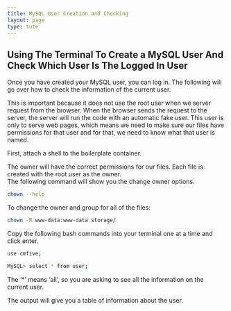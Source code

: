 ```yaml
---
title: MySQL User Creation and Checking
layout: page
type: tute
---
```


## Using The Terminal To Create a MySQL User And Check Which User Is The Logged In User

Once you have created your MySQL user, you can log in. The following will go over how to check the information of the current user.

This is important because it does not use the root user when we server request from the browser. When the browser sends the request to the server, the server will run the code with an automatic fake user. This user is only to serve web pages, which means we need to make sure our files have permissions for that user and for that, we need to know what that user is named.

First, attach a shell to the boilerplate container.

The owner will have the correct permissions for our files. Each file is created with the root user as the owner.<br>
The following command will show you the change owner options.
```bash
chown --help
```
To change the owner and group for all of the files:
```bash
chown -R www-data:www-data storage/
```

Copy the following bash commands into your terminal one at a time and click enter.

```bash
use cmfive;
```

```bash
MySQL> select * from user;
```

The ‘*’ means ‘all’, so you are asking to see all the information on the current user. 

The output will give you a table of information about the user. 